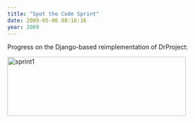 ```yaml
---
title: "Spot the Code Sprint"
date: 2009-05-06 08:16:16
year: 2009
---
```

Progress on the Django-based reimplementation of DrProject:

<img title="sprint1" src="{{site.github.url}}/files/2009/05/sprint1.png" alt="sprint1" width="404" height="134" />
